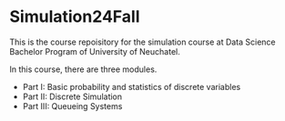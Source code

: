 # Simulation24Fall

This is the course repoisitory for the simulation course at Data Science Bachelor Program of University of Neuchatel.

In this course, there are three modules. 
- Part I: Basic probability and statistics of discrete variables
- Part II: Discrete Simulation
- Part III: Queueing Systems 
